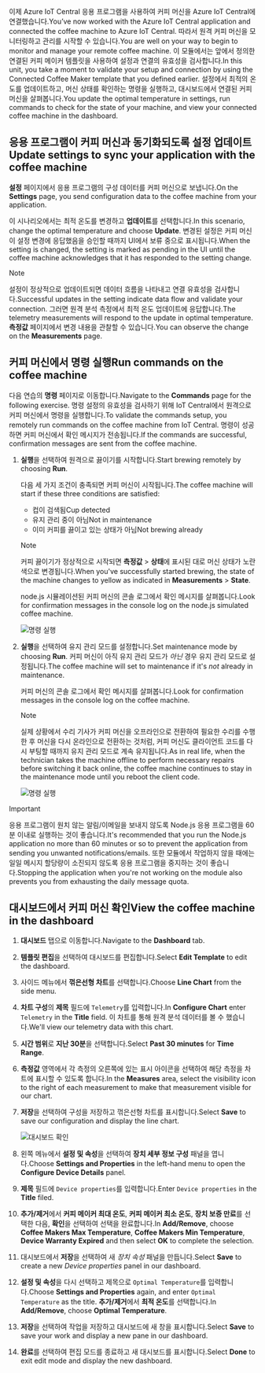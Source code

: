 <span data-ttu-id="3ec9d-101">이제 Azure IoT Central 응용 프로그램을 사용하여 커피 머신을 Azure IoT Central에 연결했습니다.</span><span class="sxs-lookup"><span data-stu-id="3ec9d-101">You’ve now worked with the Azure IoT Central application and connected the coffee machine to Azure IoT Central.</span></span> <span data-ttu-id="3ec9d-102">따라서 원격 커피 머신을 모니터링하고 관리를 시작할 수 있습니다.</span><span class="sxs-lookup"><span data-stu-id="3ec9d-102">You are well on your way to begin to monitor and manage your remote coffee machine.</span></span> <span data-ttu-id="3ec9d-103">이 모듈에서는 앞에서 정의한 연결된 커피 메이커 템플릿을 사용하여 설정과 연결의 유효성을 검사합니다.</span><span class="sxs-lookup"><span data-stu-id="3ec9d-103">In this unit, you take a moment to validate your setup and connection by using the Connected Coffee Maker template that you defined earlier.</span></span> <span data-ttu-id="3ec9d-104">설정에서 최적의 온도를 업데이트하고, 머신 상태를 확인하는 명령을 실행하고, 대시보드에서 연결된 커피 머신을 살펴봅니다.</span><span class="sxs-lookup"><span data-stu-id="3ec9d-104">You update the optimal temperature in settings, run commands to check for the state of your machine, and view your connected coffee machine in the dashboard.</span></span> 

## <a name="update-settings-to-sync-your-application-with-the-coffee-machine"></a><span data-ttu-id="3ec9d-105">응용 프로그램이 커피 머신과 동기화되도록 설정 업데이트</span><span class="sxs-lookup"><span data-stu-id="3ec9d-105">Update settings to sync your application with the coffee machine</span></span>

<span data-ttu-id="3ec9d-106">**설정** 페이지에서 응용 프로그램의 구성 데이터를 커피 머신으로 보냅니다.</span><span class="sxs-lookup"><span data-stu-id="3ec9d-106">On the **Settings** page, you send configuration data to the coffee machine from your application.</span></span> 

<span data-ttu-id="3ec9d-107">이 시나리오에서는 최적 온도를 변경하고 **업데이트**를 선택합니다.</span><span class="sxs-lookup"><span data-stu-id="3ec9d-107">In this scenario, change the optimal temperature and choose **Update**.</span></span> <span data-ttu-id="3ec9d-108">변경된 설정은 커피 머신이 설정 변경에 응답했음을 승인할 때까지 UI에서 보류 중으로 표시됩니다.</span><span class="sxs-lookup"><span data-stu-id="3ec9d-108">When the setting is changed, the setting is marked as pending in the UI until the coffee machine acknowledges that it has responded to the setting change.</span></span> 

> [!NOTE]
> <span data-ttu-id="3ec9d-109">설정이 정상적으로 업데이트되면 데이터 흐름을 나타내고 연결 유효성을 검사합니다.</span><span class="sxs-lookup"><span data-stu-id="3ec9d-109">Successful updates in the setting indicate data flow and validate your  connection.</span></span> <span data-ttu-id="3ec9d-110">그러면 원격 분석 측정에서 최적 온도 업데이트에 응답합니다.</span><span class="sxs-lookup"><span data-stu-id="3ec9d-110">The telemetry measurements will respond to the update in optimal temperature.</span></span> <span data-ttu-id="3ec9d-111">**측정값** 페이지에서 변경 내용을 관찰할 수 있습니다.</span><span class="sxs-lookup"><span data-stu-id="3ec9d-111">You can observe the change on the **Measurements** page.</span></span> 

## <a name="run-commands-on-the-coffee-machine"></a><span data-ttu-id="3ec9d-112">커피 머신에서 명령 실행</span><span class="sxs-lookup"><span data-stu-id="3ec9d-112">Run commands on the coffee machine</span></span> 
<span data-ttu-id="3ec9d-113">다음 연습의 **명령** 페이지로 이동합니다.</span><span class="sxs-lookup"><span data-stu-id="3ec9d-113">Navigate to the **Commands** page for the following exercise.</span></span> <span data-ttu-id="3ec9d-114">명령 설정의 유효성을 검사하기 위해 IoT Central에서 원격으로 커피 머신에서 명령을 실행합니다.</span><span class="sxs-lookup"><span data-stu-id="3ec9d-114">To validate the commands setup, you remotely run commands on the coffee machine from IoT Central.</span></span> <span data-ttu-id="3ec9d-115">명령이 성공하면 커피 머신에서 확인 메시지가 전송됩니다.</span><span class="sxs-lookup"><span data-stu-id="3ec9d-115">If the commands are successful, confirmation messages are sent from the coffee machine.</span></span>

1. <span data-ttu-id="3ec9d-116">**실행**을 선택하여 원격으로 끓이기를 시작합니다.</span><span class="sxs-lookup"><span data-stu-id="3ec9d-116">Start brewing remotely by choosing **Run**.</span></span> 
    
    <span data-ttu-id="3ec9d-117">다음 세 가지 조건이 충족되면 커피 머신이 시작됩니다.</span><span class="sxs-lookup"><span data-stu-id="3ec9d-117">The coffee machine will start if these three conditions are satisfied:</span></span>
    - <span data-ttu-id="3ec9d-118">컵이 검색됨</span><span class="sxs-lookup"><span data-stu-id="3ec9d-118">Cup detected</span></span>
    - <span data-ttu-id="3ec9d-119">유지 관리 중이 아님</span><span class="sxs-lookup"><span data-stu-id="3ec9d-119">Not in maintenance</span></span>
    - <span data-ttu-id="3ec9d-120">이미 커피를 끓이고 있는 상태가 아님</span><span class="sxs-lookup"><span data-stu-id="3ec9d-120">Not brewing already</span></span>  

    > [!NOTE]
    > <span data-ttu-id="3ec9d-121">커피 끓이기가 정상적으로 시작되면 **측정값** > **상태**에 표시된 대로 머신 상태가 노란색으로 변경됩니다.</span><span class="sxs-lookup"><span data-stu-id="3ec9d-121">When you've successfully started brewing, the state of the machine changes to yellow as indicated in **Measurements** > **State**.</span></span> 
    
    <span data-ttu-id="3ec9d-122">node.js 시뮬레이션된 커피 머신의 콘솔 로그에서 확인 메시지를 살펴봅니다.</span><span class="sxs-lookup"><span data-stu-id="3ec9d-122">Look for confirmation messages in the console log on the node.js simulated coffee machine.</span></span> 

    ![명령 실행](../media/4-commands-brewing.png)

1. <span data-ttu-id="3ec9d-124">**실행**을 선택하여 유지 관리 모드를 설정합니다.</span><span class="sxs-lookup"><span data-stu-id="3ec9d-124">Set maintenance mode by choosing **Run**.</span></span> <span data-ttu-id="3ec9d-125">커피 머신이 아직 유지 관리 모드가 *아닌* 경우 유지 관리 모드로 설정됩니다.</span><span class="sxs-lookup"><span data-stu-id="3ec9d-125">The coffee machine will set to maintenance if it's *not* already in maintenance.</span></span>
    
    <span data-ttu-id="3ec9d-126">커피 머신의 콘솔 로그에서 확인 메시지를 살펴봅니다.</span><span class="sxs-lookup"><span data-stu-id="3ec9d-126">Look for confirmation messages in the console log on the coffee machine.</span></span> 

    > [!NOTE]
    > <span data-ttu-id="3ec9d-127">실제 상황에서 수리 기사가 커피 머신을 오프라인으로 전환하여 필요한 수리를 수행한 후 머신을 다시 온라인으로 전환하는 것처럼, 커피 머신도 클라이언트 코드를 다시 부팅할 때까지 유지 관리 모드로 계속 유지됩니다.</span><span class="sxs-lookup"><span data-stu-id="3ec9d-127">As in real life, when the technician takes the machine offline to perform necessary repairs before switching it back online, the coffee machine continues to stay in the maintenance mode until you reboot the client code.</span></span>

    ![명령 실행](../media/4-commands-maintenance.png)

> [!IMPORTANT]
> <span data-ttu-id="3ec9d-129">응용 프로그램이 원치 않는 알림/이메일을 보내지 않도록 Node.js 응용 프로그램을 60분 이내로 실행하는 것이 좋습니다.</span><span class="sxs-lookup"><span data-stu-id="3ec9d-129">It's recommended that you run the Node.js application no more than 60 minutes or so to prevent the application from sending you unwanted notifications/emails.</span></span> <span data-ttu-id="3ec9d-130">또한 모듈에서 작업하지 않을 때에는 일일 메시지 할당량이 소진되지 않도록 응용 프로그램을 중지하는 것이 좋습니다.</span><span class="sxs-lookup"><span data-stu-id="3ec9d-130">Stopping the application when you're not working on the module also prevents you from exhausting the daily message quota.</span></span>

## <a name="view-the-coffee-machine-in-the-dashboard"></a><span data-ttu-id="3ec9d-131">대시보드에서 커피 머신 확인</span><span class="sxs-lookup"><span data-stu-id="3ec9d-131">View the coffee machine in the dashboard</span></span>

1. <span data-ttu-id="3ec9d-132">**대시보드** 탭으로 이동합니다.</span><span class="sxs-lookup"><span data-stu-id="3ec9d-132">Navigate to the **Dashboard** tab.</span></span>

1. <span data-ttu-id="3ec9d-133">**템플릿 편집**을 선택하여 대시보드를 편집합니다.</span><span class="sxs-lookup"><span data-stu-id="3ec9d-133">Select **Edit Template** to edit the dashboard.</span></span>

1. <span data-ttu-id="3ec9d-134">사이드 메뉴에서 **꺾은선형 차트**를 선택합니다.</span><span class="sxs-lookup"><span data-stu-id="3ec9d-134">Choose **Line Chart** from the side menu.</span></span>

1. <span data-ttu-id="3ec9d-135">**차트 구성**의 **제목** 필드에 `Telemetry`를 입력합니다.</span><span class="sxs-lookup"><span data-stu-id="3ec9d-135">In **Configure Chart**  enter `Telemetry` in the **Title** field.</span></span> <span data-ttu-id="3ec9d-136">이 차트를 통해 원격 분석 데이터를 볼 수 했습니다.</span><span class="sxs-lookup"><span data-stu-id="3ec9d-136">We'll view our telemetry data with this chart.</span></span> 

1. <span data-ttu-id="3ec9d-137">**시간 범위**로 **지난 30분**을 선택합니다.</span><span class="sxs-lookup"><span data-stu-id="3ec9d-137">Select **Past 30 minutes** for **Time Range**.</span></span> 

1. <span data-ttu-id="3ec9d-138">**측정값** 영역에서 각 측정의 오른쪽에 있는 표시 아이콘을 선택하여 해당 측정을 차트에 표시할 수 있도록 합니다.</span><span class="sxs-lookup"><span data-stu-id="3ec9d-138">In the **Measures** area, select the visibility icon to the right of each measurement to make that measurement visible for our chart.</span></span> 

1. <span data-ttu-id="3ec9d-139">**저장**을 선택하여 구성을 저장하고 꺾은선형 차트를 표시합니다.</span><span class="sxs-lookup"><span data-stu-id="3ec9d-139">Select **Save** to save our configuration and display the line chart.</span></span> 

    ![대시보드 확인](../media/4-dashboard-a.png)

1. <span data-ttu-id="3ec9d-141">왼쪽 메뉴에서 **설정 및 속성**을 선택하여 **장치 세부 정보 구성** 패널을 엽니다.</span><span class="sxs-lookup"><span data-stu-id="3ec9d-141">Choose **Settings and Properties** in the left-hand menu to open the **Configure Device Details** panel.</span></span> 

1. <span data-ttu-id="3ec9d-142">**제목** 필드에 `Device properties`를 입력합니다.</span><span class="sxs-lookup"><span data-stu-id="3ec9d-142">Enter `Device properties` in the **Title** filed.</span></span>

1. <span data-ttu-id="3ec9d-143">**추가/제거**에서 **커피 메이커 최대 온도**, **커피 메이커 최소 온도**, **장치 보증 만료**를 선택한 다음, **확인**을 선택하여 선택을 완료합니다.</span><span class="sxs-lookup"><span data-stu-id="3ec9d-143">In **Add/Remove**, choose **Coffee Makers Max Temperature**, **Coffee Makers Min Temperature**, **Device Warranty Expired** and then select **OK** to complete the selection.</span></span>

1. <span data-ttu-id="3ec9d-144">대시보드에서 **저장**을 선택하여 새 *장치 속성* 패널을 만듭니다.</span><span class="sxs-lookup"><span data-stu-id="3ec9d-144">Select **Save** to create a new *Device properties* panel in our dashboard.</span></span> 

1. <span data-ttu-id="3ec9d-145">**설정 및 속성**을 다시 선택하고 제목으로 `Optimal Temperature`를 입력합니다.</span><span class="sxs-lookup"><span data-stu-id="3ec9d-145">Choose **Settings and Properties** again,  and enter `Optimal Temperature` as the title.</span></span> <span data-ttu-id="3ec9d-146">**추가/제거**에서 **최적 온도**를 선택합니다.</span><span class="sxs-lookup"><span data-stu-id="3ec9d-146">In **Add/Remove**, choose **Optimal  Temperature**.</span></span>

1. <span data-ttu-id="3ec9d-147">**저장**을 선택하여 작업을 저장하고 대시보드에 새 창을 표시합니다.</span><span class="sxs-lookup"><span data-stu-id="3ec9d-147">Select **Save** to save your work and display a new pane in our dashboard.</span></span> 

1. <span data-ttu-id="3ec9d-148">**완료**를 선택하여 편집 모드를 종료하고 새 대시보드를 표시합니다.</span><span class="sxs-lookup"><span data-stu-id="3ec9d-148">Select **Done** to exit edit mode and display the new dashboard.</span></span> 